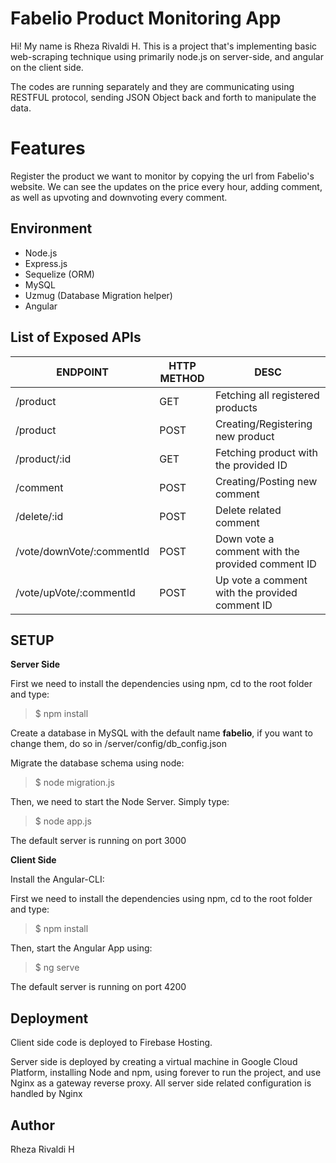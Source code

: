 # Fabelio Product Monitoring App

Hi! My name is Rheza Rivaldi H. This is a project that's implementing basic web-scraping technique using primarily node.js on server-side, and angular on the client side.

The codes are running separately and they are communicating using RESTFUL protocol, sending JSON Object back and forth to manipulate the data.


# Features

Register the product we want to monitor by copying the url from Fabelio's website. We can see the updates on the price every hour, adding comment, as well as upvoting and downvoting every comment.

## Environment

- Node.js
- Express.js
- Sequelize (ORM)
- MySQL
- Uzmug (Database Migration helper)
- Angular

## List of Exposed APIs
|        ENDPOINT        |HTTP METHOD                          |DESC                         |
|----------------|-------------------------------|-----------------------------|
|/product|GET            |Fetching all registered products           |
|/product         |POST            |Creating/Registering new product           |
|     /product/:id    |GET|Fetching product with the provided ID|
|/comment|POST|Creating/Posting new comment
|/delete/:id|POST|Delete related comment
|/vote/downVote/:commentId|POST|Down vote a comment with the provided comment ID
|/vote/upVote/:commentId|POST|Up vote a comment with the provided comment ID

## SETUP

**Server Side**

First we need to install the dependencies using npm, cd to the root folder and type:

> $ npm install

Create a database in MySQL with the default name **fabelio**, if you want to change them, do so in /server/config/db_config.json

Migrate the database schema using node:

> $ node migration.js

Then, we need to start the Node Server. Simply type:
> $ node app.js

The default server is running on port 3000


**Client Side**

Install the Angular-CLI:


First we need to install the dependencies using npm, cd to the root folder and type:

> $ npm install

Then, start the Angular App using:
> $ ng serve

The default server is running on port 4200

## Deployment

Client side code is deployed to Firebase Hosting.

Server side is deployed by creating a virtual machine in Google Cloud Platform, installing Node and npm, using forever to run the project, and use Nginx as a gateway reverse proxy. All server side related configuration is handled by Nginx

## Author

Rheza Rivaldi H